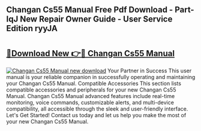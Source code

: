 ## Changan Cs55 Manual Free Pdf Download - Part-IqJ New Repair Owner Guide - User Service Edition ryyJA

# <h2><a href="http://bc43923.oget.top/?id=Changan+Cs55+Manual">🔗Download New 👉🔴 Changan Cs55 Manual</a></h2>

[![Changan Cs55 Manual new download](https://i.imgur.com/5g1atiW.png)](http://bc43923.oget.top/?id=Changan+Cs55+Manual)
Your Partner in Success This user manual is your reliable companion in successfully operating and maintaining your Changan Cs55 Manual. Compatible Accessories This section lists compatible accessories and peripherals for your new Changan Cs55 Manual. Changan Cs55 Manual advanced features include real-time monitoring, voice commands, customizable alerts, and multi-device compatibility, all accessible through the sleek and user-friendly interface. Let's Get Started! Contact us today and let us help you make the most of your new Changan Cs55 Manual.
